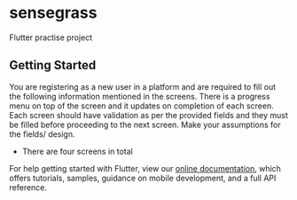 # sensegrass

Flutter practise project

## Getting Started

You are registering as a new user in a platform and are required to fill out the following
information mentioned in the screens. There is a progress menu on top of the screen and it
updates on completion of each screen.
Each screen should have validation as per the provided fields and they must be filled before
proceeding to the next screen. Make your assumptions for the fields/ design.

- There are four screens in total

For help getting started with Flutter, view our
[online documentation](https://flutter.dev/docs), which offers tutorials,
samples, guidance on mobile development, and a full API reference.
